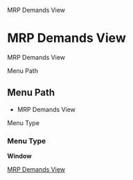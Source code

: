 
MRP Demands View
# MRP Demands View


MRP Demands View

Menu Path
## Menu Path



- MRP Demands View

Menu Type
### Menu Type

**Window**


[MRP Demands View](../../functional-guide/window/window-mrp-demands-view.md)